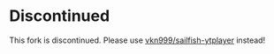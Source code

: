 Discontinued
=======

This fork is discontinued. Please use [vkn999/sailfish-ytplayer](https://github.com/vkn999/sailfish-ytplayer/) instead!
